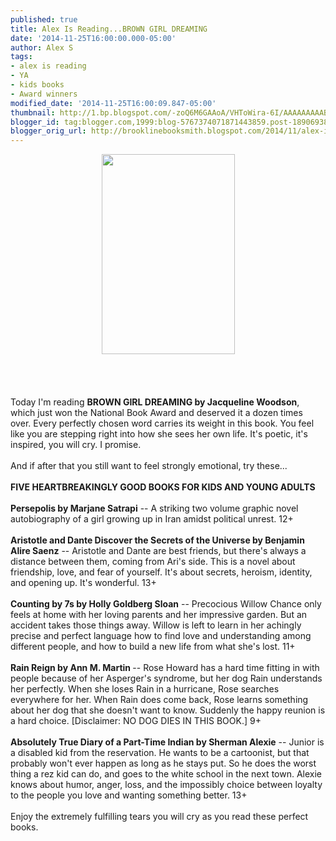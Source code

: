 ```yaml
---
published: true
title: Alex Is Reading...BROWN GIRL DREAMING
date: '2014-11-25T16:00:00.000-05:00'
author: Alex S
tags:
- alex is reading
- YA
- kids books
- Award winners
modified_date: '2014-11-25T16:00:09.847-05:00'
thumbnail: http://1.bp.blogspot.com/-zoQ6M6GAAoA/VHToWira-6I/AAAAAAAAABI/JkYROpkgIZE/s72-c/20821284.jpg
blogger_id: tag:blogger.com,1999:blog-5767374071871443859.post-1890693866095917198
blogger_orig_url: http://brooklinebooksmith.blogspot.com/2014/11/alex-is-readingbrown-girl-dreaming.html
---
```


<div class="separator" style="clear: both; text-align: center;"><a href="http://1.bp.blogspot.com/-zoQ6M6GAAoA/VHToWira-6I/AAAAAAAAABI/JkYROpkgIZE/s1600/20821284.jpg" imageanchor="1" style="margin-left: 1em; margin-right: 1em;"><img border="0" src="http://1.bp.blogspot.com/-zoQ6M6GAAoA/VHToWira-6I/AAAAAAAAABI/JkYROpkgIZE/s1600/20821284.jpg" height="320" width="213" /></a></div><br /><br /><br /><br />Today I'm reading <b>BROWN GIRL DREAMING by Jacqueline Woodson</b>, which just won the National Book Award and deserved it a dozen times over. Every perfectly chosen word carries its weight in this book. You feel like you are stepping right into how she sees her own life. It's poetic, it's inspired, you will cry. I promise.<br /><br />And if after that you still want to feel strongly emotional, try these...<br /><br /><b>FIVE HEARTBREAKINGLY GOOD BOOKS FOR KIDS AND YOUNG ADULTS</b><br /><br /><b>Persepolis by Marjane Satrapi</b> -- A striking two volume graphic novel autobiography of a girl growing up in Iran amidst political unrest. 12+<br /><br /><b>Aristotle and Dante Discover the Secrets of the Universe by Benjamin Alire Saenz</b> -- Aristotle and Dante are best friends, but there's always a distance between them, coming from Ari's side. This is a novel about friendship, love, and fear of yourself. It's about secrets, heroism, identity, and opening up. It's wonderful. 13+<br /><br /><b>Counting by 7s by Holly Goldberg Sloan</b> -- Precocious Willow Chance only feels at home with her loving parents and her impressive garden. But an accident takes those things away. Willow is left to learn in her achingly precise and perfect language how to find love and understanding among different people, and how to build a new life from what she's lost. 11+<br /><br /><b>Rain Reign by Ann M. Martin </b>-- Rose Howard has a hard time fitting in with people because of her Asperger's syndrome, but her dog Rain understands her perfectly. When she loses Rain in a hurricane, Rose searches everywhere for her. When Rain does come back, Rose learns something about her dog that she doesn't want to know. Suddenly the happy reunion is a hard choice. [Disclaimer: NO DOG DIES IN THIS BOOK.] 9+<br /><br /><b>Absolutely True Diary of a Part-Time Indian by Sherman Alexie</b> -- Junior is a disabled kid from the reservation. He wants to be a cartoonist, but that probably won't ever happen as long as he stays put. So he does the worst thing a rez kid can do, and goes to the white school in the next town. Alexie knows about humor, anger, loss, and the impossibly choice between loyalty to the people you love and wanting something better. 13+<br /><br />Enjoy the extremely fulfilling tears you will cry as you read these perfect books.<br />